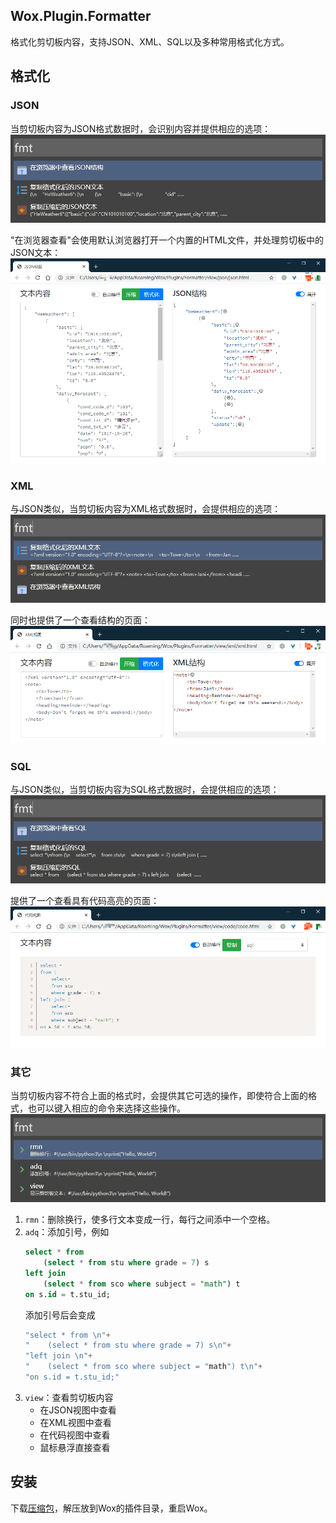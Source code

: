 ## Wox.Plugin.Formatter

格式化剪切板内容，支持JSON、XML、SQL以及多种常用格式化方式。

## 格式化

### JSON

当剪切板内容为JSON格式数据时，会识别内容并提供相应的选项：  
![JSON选项](readme_imgs/json_items.png)

"在浏览器查看"会使用默认浏览器打开一个内置的HTML文件，并处理剪切板中的JSON文本：
![JSON视图](readme_imgs/json_view.png)

### XML

与JSON类似，当剪切板内容为XML格式数据时，会提供相应的选项：  
![XML选项](readme_imgs/xml_items.png)

同时也提供了一个查看结构的页面：
![XML视图](readme_imgs/xml_view.png)

### SQL

与JSON类似，当剪切板内容为SQL格式数据时，会提供相应的选项：  
![SQL选项](readme_imgs/sql_items.png)

提供了一个查看具有代码高亮的页面：
![SQL选项](readme_imgs/code_view.png)

### 其它

当剪切板内容不符合上面的格式时，会提供其它可选的操作，即使符合上面的格式，也可以键入相应的命令来选择这些操作。
![SQL选项](readme_imgs/cmd_items.png)

1. `rmn`：删除换行，使多行文本变成一行，每行之间添中一个空格。
2. `adq`：添加引号，例如
    ```sql
    select * from 
        (select * from stu where grade = 7) s
    left join 
        (select * from sco where subject = "math") t
    on s.id = t.stu_id;
    ```
    添加引号后会变成
    ```java
    "select * from \n"+
    "    (select * from stu where grade = 7) s\n"+
    "left join \n"+
    "    (select * from sco where subject = "math") t\n"+
    "on s.id = t.stu_id;"
    ```
3. `view`：查看剪切板内容
    + 在JSON视图中查看
    + 在XML视图中查看
    + 在代码视图中查看
    + 鼠标悬浮直接查看

## 安装

下载[压缩包](https://github.com/enria/Wox.Plugin.Formatter/releases)，解压放到Wox的插件目录，重启Wox。
